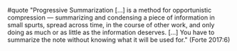 #quote  "Progressive Summarization [...] is a method for opportunistic compression — summarizing and condensing a piece of information in small spurts, spread across time, in the course of other work, and only doing as much or as little as the information deserves. [...] You have to summarize the note without knowing what it will be used for." (Forte 2017:6)